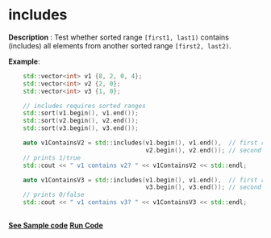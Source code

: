 # includes

**Description** : Test whether sorted range `[first1, last1)` contains (includes) all elements from another sorted range `[first2, last2)`.

**Example**:
```cpp
    std::vector<int> v1 {8, 2, 0, 4};
    std::vector<int> v2 {2, 0};
    std::vector<int> v3 {1, 0};

    // includes requires sorted ranges
    std::sort(v1.begin(), v1.end());
    std::sort(v2.begin(), v2.end());
    std::sort(v3.begin(), v3.end());

    auto v1ContainsV2 = std::includes(v1.begin(), v1.end(),  // first range 
                                      v2.begin(), v2.end()); // second range
    // prints 1/true
    std::cout << " v1 contains v2? " << v1ContainsV2 << std::endl;

    auto v1ContainsV3 = std::includes(v1.begin(), v1.end(),  // first range 
                                      v3.begin(), v3.end()); // second range
    // prints 0/false
    std::cout << " v1 contains v3? " << v1ContainsV3 << std::endl;
   
```
**[See Sample code](../snippets/algorithm/includes.cpp)**
**[Run Code](https://rextester.com/MMPQ67900)**